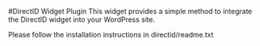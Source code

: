 #DirectID Widget Plugin
This widget provides a simple method to integrate the DirectID widget into your WordPress site.

Please follow the installation instructions in directid/readme.txt